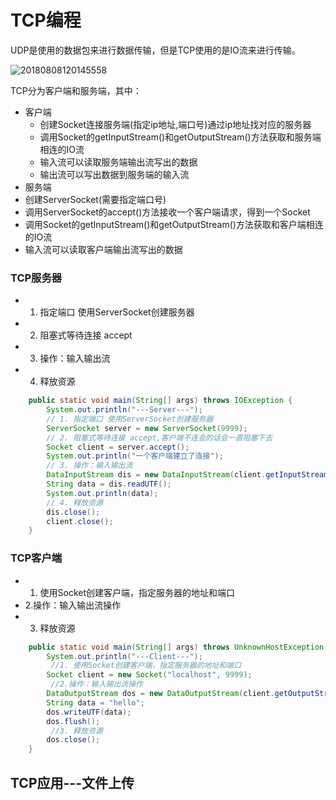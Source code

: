 # TCP编程

UDP是使用的数据包来进行数据传输，但是TCP使用的是IO流来进行传输。

![20180808120145558](C:\Users\蓝云甫\Desktop\材料\语言学习笔记\Java学习笔记\尚学堂300集\图片\20180808120145558.jpg)

TCP分为客户端和服务端，其中：

* 客户端 
  * 创建Socket连接服务端(指定ip地址,端口号)通过ip地址找对应的服务器
  * 调用Socket的getInputStream()和getOutputStream()方法获取和服务端相连的IO流
  * 输入流可以读取服务端输出流写出的数据
  * 输出流可以写出数据到服务端的输入流
*  服务端 
  * 创建ServerSocket(需要指定端口号)
  * 调用ServerSocket的accept()方法接收一个客户端请求，得到一个Socket
  * 调用Socket的getInputStream()和getOutputStream()方法获取和客户端相连的IO流
  * 输入流可以读取客户端输出流写出的数据

### TCP服务器

* 1. 指定端口 使用ServerSocket创建服务器
 * 2. 阻塞式等待连接 accept
 * 3. 操作：输入输出流
 * 4. 释放资源

```java
	public static void main(String[] args) throws IOException {
		System.out.println("---Server---");
		// 1. 指定端口 使用ServerSocket创建服务器
		ServerSocket server = new ServerSocket(9999);
		// 2. 阻塞式等待连接 accept,客户端不连会的话会一直阻塞下去
		Socket client = server.accept();
		System.out.println("一个客户端建立了连接");
		// 3. 操作：输入输出流
		DataInputStream dis = new DataInputStream(client.getInputStream());
		String data = dis.readUTF();
		System.out.println(data);
		// 4. 释放资源
		dis.close();
		client.close();
	}
```



### TCP客户端

* 1. 使用Socket创建客户端，指定服务器的地址和端口
 * 2.操作：输入输出流操作
 * 3. 释放资源

```java
	public static void main(String[] args) throws UnknownHostException, IOException {
		System.out.println("---Client---");
		 //1. 使用Socket创建客户端，指定服务器的地址和端口
		Socket client = new Socket("localhost", 9999);
		 //2.操作：输入输出流操作
		DataOutputStream dos = new DataOutputStream(client.getOutputStream());
		String data = "hello";
		dos.writeUTF(data);
		dos.flush();
		 //3. 释放资源
		dos.close();
	}
```



## TCP应用---文件上传


